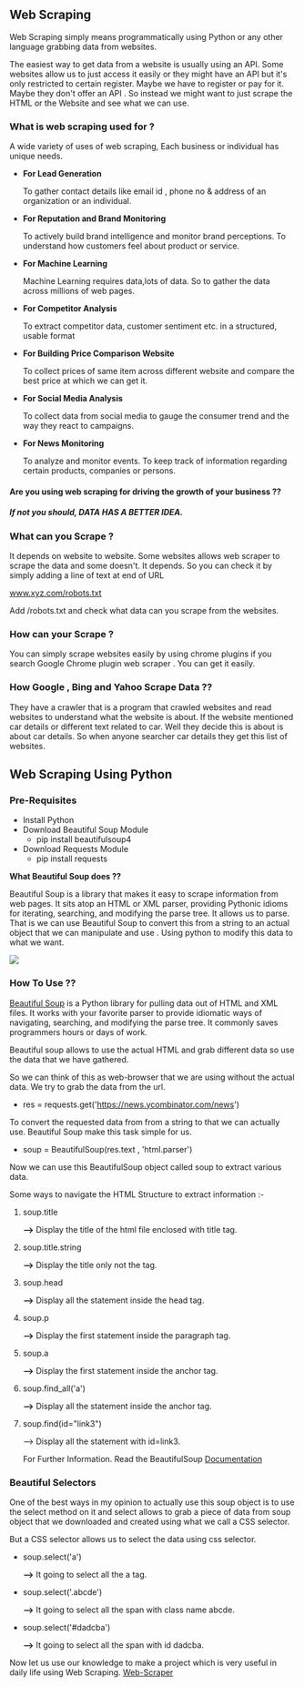 ## Web Scraping
Web Scraping simply means programmatically using Python or any other language grabbing data from websites. 

The easiest way to get data from a website is usually using an API. Some websites allow us to just access it easily or they might have an API but it's only restricted to certain register. Maybe we have to register or pay for it. Maybe they don't offer an API . So instead we might want to just scrape the HTML or the Website and see what we can use. 

### What is web scraping used for ?

A wide variety of uses of web scraping, Each business or individual has unique needs.

- **For Lead Generation**

  To gather contact details like email id , phone no & address of an organization or an individual.

- **For Reputation and Brand Monitoring**

  To actively build brand intelligence and monitor brand perceptions. To understand how customers feel about product or service.

- **For Machine Learning**

  Machine Learning requires data,lots of data. So to gather the data across millions of web pages.

- **For Competitor Analysis**

  To extract competitor data, customer sentiment etc. in a structured, usable format

- **For Building Price Comparison Website**

  To collect prices of same item across different website and compare the best price at which we can get it.

- **For Social Media Analysis**

  To  collect data from social media to gauge the consumer trend and the way they react to campaigns.

- **For News Monitoring**

  To analyze and monitor events. To keep track of information regarding certain products, companies or persons.

#### Are you using web scraping for driving the growth of your business ??

##### If not you should, **DATA HAS A BETTER IDEA.**

### What can you Scrape ?

It depends on website to website. Some websites allows web scraper to scrape the data and some doesn't. It depends. So you can check it by simply adding a line of text at end of URL

www.xyz.com/robots.txt 

Add /robots.txt and check what data can you scrape from the websites.

### How can your Scrape ?

You can simply scrape websites easily by using chrome plugins if you search Google Chrome plugin web scraper . You can get it easily.

### How Google , Bing and Yahoo Scrape Data ??

They have a crawler that is a program that crawled websites and read websites to understand what the website is about. If the website mentioned car details or different text related to car. Well they decide this is about is about car details. So when anyone searcher car details they get this list of websites.

## Web Scraping Using Python



### Pre-Requisites

- Install Python
- Download Beautiful Soup Module
  - pip install beautifulsoup4
- Download Requests Module
  - pip install requests

**What Beautiful Soup does ??**

Beautiful Soup is a library that makes it easy to scrape information from web pages. It sits atop an HTML or XML parser, providing Pythonic idioms for iterating, searching, and modifying the parse tree. It allows us to parse. That is we can use Beautiful Soup to convert this from a string to an actual object that we can manipulate and use . Using python to modify this data to what we want.

<img src="https://res.cloudinary.com/dygfr5kt4/image/upload/v1597111879/soup_txwsxu.png"/>



### How To Use ??

[Beautiful Soup](http://www.crummy.com/software/BeautifulSoup/) is a Python library for pulling data out of HTML and XML files. It works with your favorite parser to provide idiomatic ways of navigating, searching, and modifying the parse tree. It commonly saves programmers hours or days of work.

Beautiful soup allows to use the actual HTML and grab different data so use the data that we have gathered.

So we can think of this as web-browser that we are using without the actual data.
We try to grab the data from the url.

   -  res = requests.get('https://news.ycombinator.com/news')

To convert the requested data from from a string to that we can actually use. Beautiful Soup make this task simple for us.

- soup = BeautifulSoup(res.text , 'html.parser')

Now we can use this BeautifulSoup object called soup to extract various data.

Some ways to navigate the HTML Structure to extract information :- 

1. soup.title

   **-->** Display the title of the html file enclosed with title tag.

2. soup.title.string

   **-->** Display the title only not the tag.

3. soup.head

   **-->** Display all the statement inside the head tag.

4. soup.p

   **-->** Display the first statement inside the paragraph tag.

5. soup.a

   **-->** Display the first statement inside the anchor tag.

6. soup.find_all('a')

   **-->** Display all the statement inside the anchor tag.

7. soup.find(id="link3")

   --> Display all the statement with id=link3.

   For Further Information. Read the BeautifulSoup [Documentation](http://www.crummy.com/software/BeautifulSoup/)

### Beautiful Selectors

One of the best ways in my opinion to actually use this soup object is to use the select method on it and select allows to grab a piece of data from soup object that we downloaded and created using what we call a CSS selector.

 But a CSS selector allows us to select the data using css selector.

- soup.select('a')

  **-->** It going to select all the a tag.

- soup.select('.abcde')

  **-->** It going to select all the span with class name abcde.

- soup.select('#dadcba')

  **-->** It going to select all the span with id dadcba.


Now let us use our knowledge to make a project which is very useful in daily life using Web Scraping. [Web-Scraper](https://github.com/sauravchaudharysc/Web-Scraper)

  
